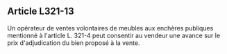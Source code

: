 Article L321-13
----
Un opérateur de ventes volontaires de meubles aux enchères publiques mentionné à
l'article L. 321-4 peut consentir au vendeur une avance sur le prix
d'adjudication du bien proposé à la vente.
